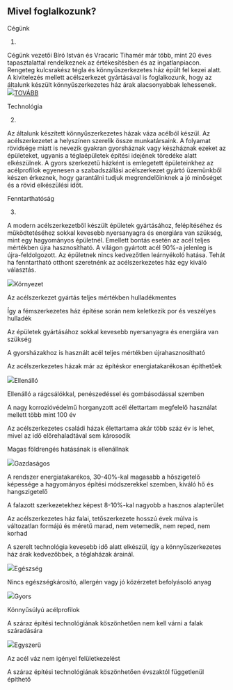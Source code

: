 ## Mivel foglalkozunk?

Cégünk

01.

Cégünk vezetői Bíró István és Vracaric Tihamér már több, mint 20 éves tapasztalattal rendelkeznek az értékesítésben és az ingatlanpiacon. Rengeteg kulcsrakész tégla és könnyűszerkezetes ház épült fel kezei alatt. A kivitelezés mellett acélszerkezet gyártásával is foglalkozunk, hogy az általunk készült könnyűszerkezetes ház árak alacsonyabbak lehessenek.  
[![](http://y2oelements.com/makeup/images/icon-plus-brown.png)TOVÁBB](http://y2oelements.com/#)

Technológia

02.

Az általunk készített könnyűszerkezetes házak váza acélból készül. Az acélszerkezetet a helyszínen szerelik össze munkatársaink. A folyamat rövidsége miatt is nevezik gyakran gyorsháznak vagy készháznak ezeket az épületeket, ugyanis a téglaépületek építési idejének töredéke alatt elkészülnek. A gyors szerkezetű házként is emlegetett épületeinkhez az acélprofilok egyenesen a szabadszállási acélszerkezet gyártó üzemünkből készen érkeznek, hogy garantálni tudjuk megrendelőinknek a jó minőséget és a rövid elkészülési időt.

Fenntarthatóság

03.

A modern acélszerkezetből készült épületek gyártásához, felépítéséhez és működtetéséhez sokkal kevesebb nyersanyagra és energiára van szükség, mint egy hagyományos épületnél. Emellett bontás esetén az acél teljes mértékben újra hasznosítható. A világon gyártott acél 90%-a jelenleg is újra-feldolgozott. Az épületnek nincs kedvezőtlen leárnyékoló hatása. Tehát ha fenntartható otthont szeretnénk az acélszerkezetes ház egy kiváló választás.

![](http://y2oelements.com/makeup/images/icon-tree.png)Környezet

Az acélszerkezet gyártás teljes mértékben hulladékmentes  
  
Így a fémszerkezetes ház építése során nem keletkezik por és veszélyes hulladék  
  
Az épületek gyártásához sokkal kevesebb nyersanyagra és energiára van szükség  
  
A gyorsházakhoz is használt acél teljes mértékben újrahasznosítható  
  
Az acélszerkezetes házak már az építéskor energiatakarékosan építhetőek

![](http://y2oelements.com/makeup/images/icon-shield.png)Ellenálló

Ellenálló a rágcsálókkal, penészedéssel és gombásodással szemben  
  
A nagy korrozióvédelmű horganyzott acél élettartam megfelelő használat mellett több mint 100 év  
  
Az acélszerkezetes családi házak élettartama akár több száz év is lehet, mivel az idő előrehaladtával sem károsodik  
  
Magas földrengés hatásának is ellenállnak

![](http://y2oelements.com/makeup/images/icon-money.png)Gazdaságos

A rendszer energiatakarékos, 30-40%-kal magasabb a hőszigetelő képessége a hagyományos építési módszerekkel szemben, kiváló hő és hangszigetelő  
  
A falazott szerkezetekhez képest 8-10%-kal nagyobb a hasznos alapterület  
  
Az acélszerkezetes ház falai, tetőszerkezete hosszú évek múlva is változatlan formájú és méretű marad, nem vetemedik, nem reped, nem korhad  
  
A szerelt technológia kevesebb idő alatt elkészül, így a könnyűszerkezetes ház árak kedvezőbbek, a téglaházak árainál.

![](http://y2oelements.com/makeup/images/icon-health.png)Egészség

Nincs egészségkárosító, allergén vagy jó közérzetet befolyásoló anyag

![](http://y2oelements.com/makeup/images/icon-fast.png)Gyors

Könnyűsúlyú acélprofilok  
  
A száraz építési technológiának köszönhetően nem kell várni a falak száradására

![](http://y2oelements.com/makeup/images/icon-simple.png)Egyszerű

Az acél váz nem igényel felületkezelést  
  
A száraz építési technológiának köszönhetően évszaktól függetlenül építhető